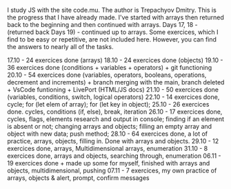 I study JS with the site code.mu. The author is Trepachyov Dmitry. 
This is the progress that I have already made. 
I've started with arrays then returned back to the beginning and then continued with arrays. Days 17, 18 - (returned back Days 19) - continued up to arrays. Some exercices, which I find to be easy or repetitive, are not included here. However, you can find the answers to nearly all of the tasks. 

17.10 - 24 exercices done (arrays)
18.10 - 24 exercices done (objects)
19.10 - 36 exercices done (conditions + variables + operators) + git functioning 
20.10 - 54 exercices done (variables, operators, booleans, operations, decrement and increments) + branch merging with the main, branch deleted + VsCode funtioning + LivePort (HTML/JS docs)
21.10 - 50 exercices done (variables, conditions, switch, logical operators)
22.10 - 14 exercices done, cycle; for (let elem of array); for (let key in object);
25.10 - 26 exercices done. cycles, conditions (if, else), break, iteration
26.10 - 17 exercices done, cycles, flags, elements research and output in console; finding if an element is absent or not; changing arrays and objects; filling an empty array and object with new data; push method;
28.10 - 64 exercices done, a lot of practice, arrays, objects, filling in. Done with arrays and objects.
29.10 - 12 exercices done, arrays, Multidimensional arrays, enumeration
31.10 - 8 exercices done, arrays and objects, searching through, enumeration
06.11 - 19 exercices done + made up some for myself, finished with arrays and objects, multidimensional, pushing
07.11 - 7 exercices, my own practice of arrays, objects & alert, prompt, confirm messages